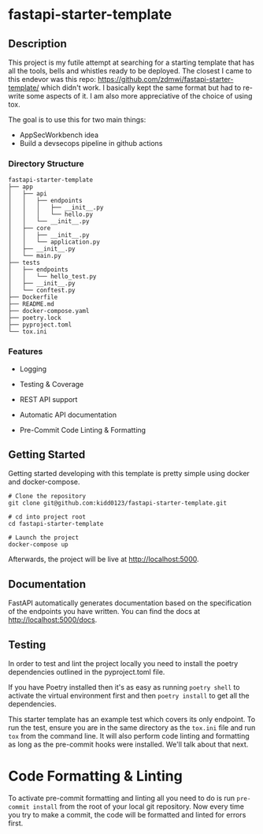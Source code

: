 # fastapi-starter-template


##  Description
This project is my futile attempt at searching for a starting template that has all the tools, bells and whistles ready to be deployed. The closest I came to this endevor was this repo: https://github.com/zdmwi/fastapi-starter-template/
which didn't work. I basically kept the same format but had to re-write some aspects of it. I am also more appreciative of the choice of using tox.

The goal is to use this for two main things:
- AppSecWorkbench idea
- Build a devsecops pipeline in github actions
###  Directory Structure
```
fastapi-starter-template
├── app
│   ├── api
│   │   ├── endpoints
│   │   │   ├── __init__.py
│   │   │   └── hello.py
│   │   └── __init__.py
│   ├── core
│   │   ├── __init__.py
│   │   └── application.py
│   ├── __init__.py
│   └── main.py
├── tests
│   ├── endpoints
│   │   └── hello_test.py
│   ├── __init__.py
│   └── conftest.py
├── Dockerfile
├── README.md
├── docker-compose.yaml
├── poetry.lock
├── pyproject.toml
└── tox.ini
```

###  Features

-  Logging

-  Testing & Coverage

-  REST API support

-  Automatic API documentation

-  Pre-Commit Code Linting & Formatting

##  Getting Started

Getting started developing with this template is pretty simple using docker and docker-compose.

```shell script
# Clone the repository
git clone git@github.com:kidd0123/fastapi-starter-template.git

# cd into project root
cd fastapi-starter-template

# Launch the project
docker-compose up
```

Afterwards, the project will be live at [http://localhost:5000](http://localhost:5000).

## Documentation

FastAPI automatically generates documentation based on the specification of the endpoints you have written. You can find the docs at [http://localhost:5000/docs](http://localhost:5000/docs).

## Testing

In order to test and lint the project locally you need to install the poetry dependencies outlined in the pyproject.toml file.

If you have Poetry installed then it's as easy as running `poetry shell` to activate the virtual environment first and then `poetry install` to get all the dependencies.

This starter template has an example test which covers its only endpoint. To run the test, ensure you are
in the same directory as the `tox.ini` file and run `tox` from the command line. It will also perform code
linting and formatting as long as the pre-commit hooks were installed. We'll talk about that next.

# Code Formatting & Linting

To activate pre-commit formatting and linting all you need to do is run `pre-commit install` from the root of your local git repository. Now
every time you try to make a commit, the code will be formatted and linted for errors first.
